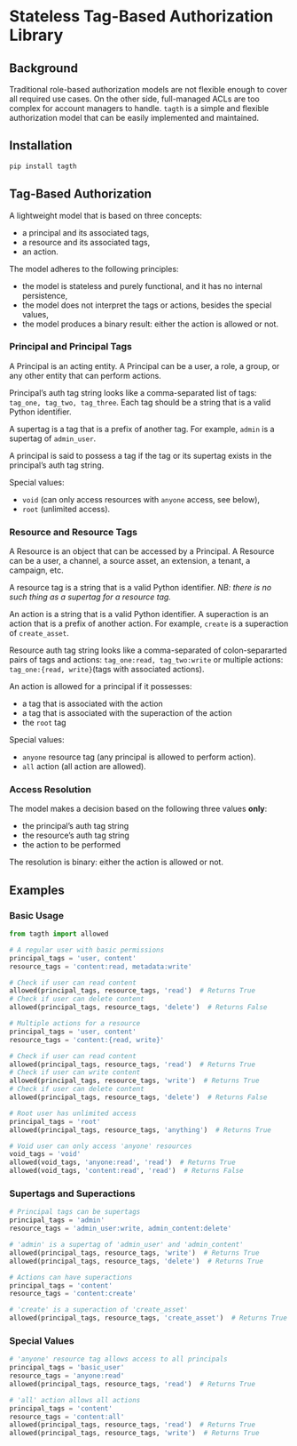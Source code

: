 # Stateless Tag-Based Authorization Library

## Background

Traditional role-based authorization models are not flexible enough to cover all required use cases. On the other side, full-managed ACLs are too complex for account managers to handle. `tagth` is a simple and flexible authorization model that can be easily implemented and maintained.

## Installation

```sh
pip install tagth
```

## Tag-Based Authorization

A lightweight model that is based on three concepts:
* a principal and its associated tags,
* a resource and its associated tags,
* an action.

The model adheres to the following principles:
* the model is stateless and purely functional, and it has no internal persistence,
* the model does not interpret the tags or actions, besides the special values,
* the model produces a binary result: either the action is allowed or not.

### Principal and Principal Tags

A Principal is an acting entity. A Principal can be a user, a role, a group, or any other entity that can perform actions.

Principal’s auth tag string looks like a comma-separated list of tags: `tag_one, tag_two, tag_three`. Each tag should be a string that is a valid Python identifier.

A supertag is a tag that is a prefix of another tag. For example, `admin` is a supertag of `admin_user`.

A principal is said to possess a tag if the tag or its supertag exists in the principal’s auth tag string.

Special values:
* `void` (can only access resources with `anyone` access, see below),
* `root` (unlimited access).

### Resource and Resource Tags

A Resource is an object that can be accessed by a Principal. A Resource can be a user, a channel, a source asset, an extension, a tenant, a campaign, etc.

A resource tag is a string that is a valid Python identifier. *NB: there is no such thing as a supertag for a resource tag.*

An action is a string that is a valid Python identifier. A superaction is an action that is a prefix of another action. For example, `create` is a superaction of `create_asset`.

Resource auth tag string looks like a comma-separated of colon-separarted pairs of tags and actions: `tag_one:read, tag_two:write` or multiple actions:  `tag_one:{read, write}`(tags with associated actions).

An action is allowed for a principal if it possesses:
* a tag that is associated with the action
* a tag that is associated with the superaction of the action
* the `root` tag

Special values:
* `anyone` resource tag (any principal is allowed to perform action).
* `all` action (all action are allowed).

### Access Resolution

The model makes a decision based on the following three values **only**:
* the principal’s auth tag string
* the resource’s auth tag string
* the action to be performed

The resolution is binary: either the action is allowed or not.

## Examples

### Basic Usage

```python
from tagth import allowed

# A regular user with basic permissions
principal_tags = 'user, content'
resource_tags = 'content:read, metadata:write'

# Check if user can read content
allowed(principal_tags, resource_tags, 'read')  # Returns True
# Check if user can delete content
allowed(principal_tags, resource_tags, 'delete')  # Returns False

# Multiple actions for a resource
principal_tags = 'user, content'
resource_tags = 'content:{read, write}'

# Check if user can read content
allowed(principal_tags, resource_tags, 'read')  # Returns True
# Check if user can write content
allowed(principal_tags, resource_tags, 'write')  # Returns True
# Check if user can delete content
allowed(principal_tags, resource_tags, 'delete')  # Returns False

# Root user has unlimited access
principal_tags = 'root'
allowed(principal_tags, resource_tags, 'anything')  # Returns True

# Void user can only access 'anyone' resources
void_tags = 'void'
allowed(void_tags, 'anyone:read', 'read')  # Returns True
allowed(void_tags, 'content:read', 'read')  # Returns False
```

### Supertags and Superactions

```python
# Principal tags can be supertags
principal_tags = 'admin'
resource_tags = 'admin_user:write, admin_content:delete'

# 'admin' is a supertag of 'admin_user' and 'admin_content'
allowed(principal_tags, resource_tags, 'write')  # Returns True
allowed(principal_tags, resource_tags, 'delete')  # Returns True

# Actions can have superactions
principal_tags = 'content'
resource_tags = 'content:create'

# 'create' is a superaction of 'create_asset'
allowed(principal_tags, resource_tags, 'create_asset')  # Returns True
```

### Special Values

```python
# 'anyone' resource tag allows access to all principals
principal_tags = 'basic_user'
resource_tags = 'anyone:read'
allowed(principal_tags, resource_tags, 'read')  # Returns True

# 'all' action allows all actions
principal_tags = 'content'
resource_tags = 'content:all'
allowed(principal_tags, resource_tags, 'read')  # Returns True
allowed(principal_tags, resource_tags, 'write')  # Returns True
```
